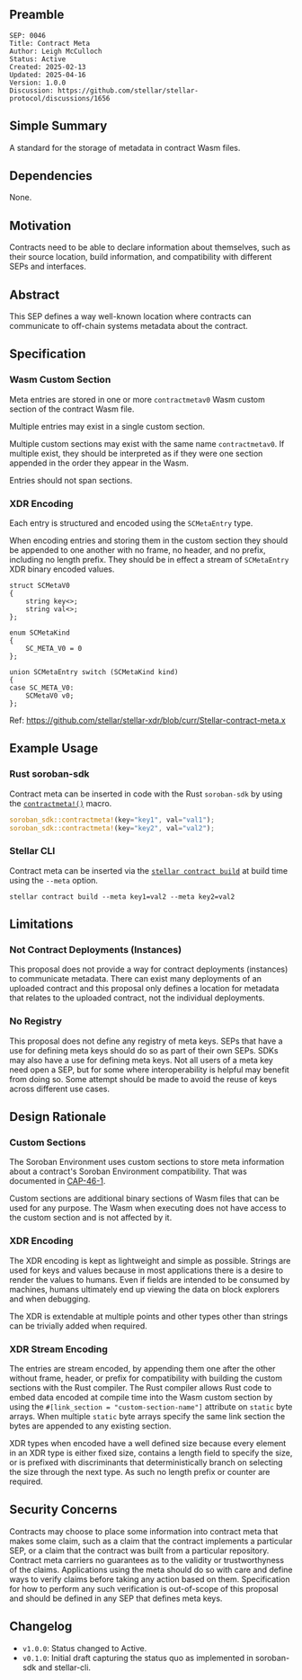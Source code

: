 ## Preamble

```
SEP: 0046
Title: Contract Meta
Author: Leigh McCulloch
Status: Active
Created: 2025-02-13
Updated: 2025-04-16
Version: 1.0.0
Discussion: https://github.com/stellar/stellar-protocol/discussions/1656
```

## Simple Summary

A standard for the storage of metadata in contract Wasm files.

## Dependencies

None.

## Motivation

Contracts need to be able to declare information about themselves, such as
their source location, build information, and compatibility with different SEPs
and interfaces.

## Abstract

This SEP defines a way well-known location where contracts can communicate to
off-chain systems metadata about the contract.

## Specification

### Wasm Custom Section

Meta entries are stored in one or more `contractmetav0` Wasm custom section of
the contract Wasm file.

Multiple entries may exist in a single custom section.

Multiple custom sections may exist with the same name `contractmetav0`. If
multiple exist, they should be interpreted as if they were one section appended
in the order they appear in the Wasm.

Entries should not span sections.

### XDR Encoding

Each entry is structured and encoded using the `SCMetaEntry` type.

When encoding entries and storing them in the custom section they should be
appended to one another with no frame, no header, and no prefix, including no
length prefix. They should be in effect a stream of `SCMetaEntry` XDR binary
encoded values.

```
struct SCMetaV0
{
    string key<>;
    string val<>;
};

enum SCMetaKind
{
    SC_META_V0 = 0
};

union SCMetaEntry switch (SCMetaKind kind)
{
case SC_META_V0:
    SCMetaV0 v0;
};
```

Ref: <https://github.com/stellar/stellar-xdr/blob/curr/Stellar-contract-meta.x>

## Example Usage

### Rust soroban-sdk

Contract meta can be inserted in code with the Rust `soroban-sdk` by using the
[`contractmeta!()`] macro.

```rust
soroban_sdk::contractmeta!(key="key1", val="val1");
soroban_sdk::contractmeta!(key="key2", val="val2");
```

[`contractmeta!()`]:
  https://docs.rs/soroban-sdk/latest/soroban_sdk/macro.contractmeta.html

### Stellar CLI

Contract meta can be inserted via the [`stellar contract build`] at build time
using the `--meta` option.

```
stellar contract build --meta key1=val2 --meta key2=val2
```

[`stellar contract build`]:
  https://developers.stellar.org/docs/tools/developer-tools/cli/stellar-cli#stellar-contract-build

## Limitations

### Not Contract Deployments (Instances)

This proposal does not provide a way for contract deployments (instances) to
communicate metadata. There can exist many deployments of an uploaded contract
and this proposal only defines a location for metadata that relates to the
uploaded contract, not the individual deployments.

### No Registry

This proposal does not define any registry of meta keys. SEPs that have a use
for defining meta keys should do so as part of their own SEPs. SDKs may also
have a use for defining meta keys. Not all users of a meta key need open a SEP,
but for some where interoperability is helpful may benefit from doing so. Some
attempt should be made to avoid the reuse of keys across different use cases.

## Design Rationale

### Custom Sections

The Soroban Environment uses custom sections to store meta information about a
contract's Soroban Environment compatibility. That was documented in
[CAP-46-1].

Custom sections are additional binary sections of Wasm files that can be used
for any purpose. The Wasm when executing does not have access to the custom
section and is not affected by it.

[CAP-46-1]: ../core/cap-0046-01.md

### XDR Encoding

The XDR encoding is kept as lightweight and simple as possible. Strings are
used for keys and values because in most applications there is a desire to
render the values to humans. Even if fields are intended to be consumed by
machines, humans ultimately end up viewing the data on block explorers and when
debugging.

The XDR is extendable at multiple points and other types other than strings can
be trivially added when required.

### XDR Stream Encoding

The entries are stream encoded, by appending them one after the other without
frame, header, or prefix for compatibility with building the custom sections
with the Rust compiler. The Rust compiler allows Rust code to embed data
encoded at compile time into the Wasm custom section by using the
`#[link_section = "custom-section-name"]` attribute on `static` byte arrays.
When multiple `static` byte arrays specify the same link section the bytes are
appended to any existing section.

XDR types when encoded have a well defined size because every element in an XDR
type is either fixed size, contains a length field to specify the size, or is
prefixed with discriminants that deterministically branch on selecting the size
through the next type. As such no length prefix or counter are required.

## Security Concerns

Contracts may choose to place some information into contract meta that makes
some claim, such as a claim that the contract implements a particular SEP, or a
claim that the contract was built from a particular repository. Contract meta
carriers no guarantees as to the validity or trustworthyness of the claims.
Applications using the meta should do so with care and define ways to verify
claims before taking any action based on them. Specification for how to perform
any such verification is out-of-scope of this proposal and should be defined in
any SEP that defines meta keys.

## Changelog

- `v1.0.0`: Status changed to Active.
- `v0.1.0`: Initial draft capturing the status quo as implemented in
  soroban-sdk and stellar-cli.
